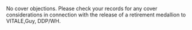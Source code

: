 No cover objections. Please check your records for any cover considerations in connection with the release of a retirement medallion to VITALE,Guy, DDP/WH.